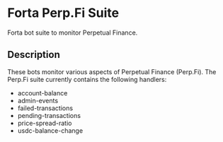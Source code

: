 # Forta Perp.Fi Suite

Forta bot suite to monitor Perpetual Finance.

## Description

These bots monitor various aspects of Perpetual Finance (Perp.Fi). The Perp.Fi suite currently contains
the following handlers:

- account-balance
- admin-events
- failed-transactions
- pending-transactions
- price-spread-ratio
- usdc-balance-change
